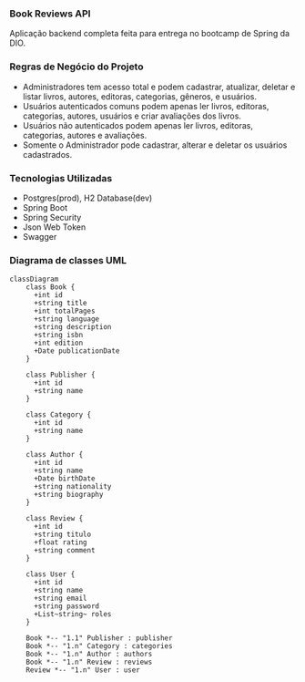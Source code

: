 ### Book Reviews API
Aplicação backend completa feita para entrega no bootcamp de Spring da DIO.

### Regras de Negócio do Projeto
- Administradores tem acesso total e podem cadastrar, atualizar, deletar e listar livros, autores, editoras, categorias, gêneros, e usuários.
- Usuários autenticados comuns podem apenas ler livros, editoras, categorias, autores, usuários e criar avaliações dos livros.
- Usuários não autenticados podem apenas ler livros, editoras, categorias, autores e avaliações.
- Somente o Administrador pode cadastrar, alterar e deletar os usuários cadastrados.

### Tecnologias Utilizadas
- Postgres(prod), H2 Database(dev)
- Spring Boot
- Spring Security
- Json Web Token
- Swagger

### Diagrama de classes UML
```mermaid
classDiagram
    class Book {
      +int id
      +string title
      +int totalPages
      +string language
      +string description
      +string isbn
      +int edition
      +Date publicationDate
    }
    
    class Publisher {
      +int id
      +string name
    }
    
    class Category {
      +int id
      +string name
    }
    
    class Author {
      +int id
      +string name
      +Date birthDate
      +string nationality
      +string biography
    }
    
    class Review {
      +int id
      +string titulo
      +float rating
      +string comment
    }
    
    class User {
      +int id
      +string name
      +string email
      +string password
      +List~string~ roles
    }
    
    Book *-- "1.1" Publisher : publisher
    Book *-- "1.n" Category : categories
    Book *-- "1.n" Author : authors
    Book *-- "1.n" Review : reviews
    Review *-- "1.n" User : user
```
